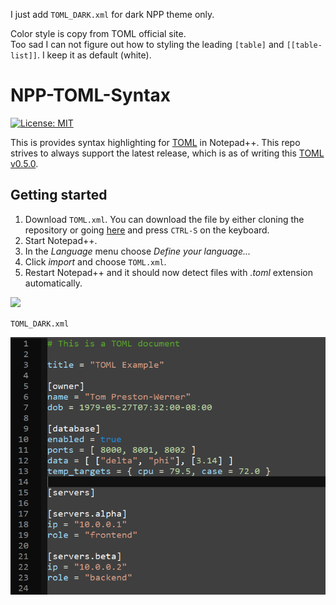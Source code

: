 I just add `TOML_DARK.xml` for dark NPP theme only.

Color style is copy from TOML official site.  
Too sad I can not figure out how to styling the leading `[table]` and `[[table-list]]`. I keep it as default (white).

# NPP-TOML-Syntax

[![License: MIT](https://img.shields.io/badge/License-MIT-green.svg)](LICENSE)

This is provides syntax highlighting for [TOML][toml] in Notepad++. This repo strives to always support the latest release, which is as of writing this [TOML v0.5.0][currver].

## Getting started
1. Download ```TOML.xml```. You can download the file by either cloning the repository or going [here][rawTOML] and press ```CTRL-S``` on the keyboard.
2. Start Notepad++.
3. In the *Language* menu choose *Define your language...*
4. Click *import* and choose ```TOML.xml```.
5. Restart Notepad++ and it should now detect files with _.toml_ extension automatically.

<img src="example_screenshot.png" width="600">

`TOML_DARK.xml`

<img src="darkmode_example.png" width="600">


[toml]: https://github.com/toml-lang/toml
[currver]: https://github.com/toml-lang/toml/blob/master/versions/en/toml-v0.5.0.md
[rawTOML]: https://raw.githubusercontent.com/Theodor-Lindberg/NPP-TOML-Syntax/master/TOML.xml
